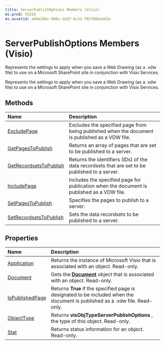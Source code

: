```yaml
---
title: ServerPublishOptions Members (Visio)
ms.prod: VISIO
ms.assetid: e94e286c-906c-da5f-6c51-f82766bae82e
---
```



# ServerPublishOptions Members (Visio)
Represents the settings to apply when you save a Web Drawing (as a .vdw file) to use on a Microsoft SharePoint site in conjunction with Visio Services.

Represents the settings to apply when you save a Web Drawing (as a .vdw file) to use on a Microsoft SharePoint site in conjunction with Visio Services.


## Methods



|**Name**|**Description**|
|:-----|:-----|
|[ExcludePage](serverpublishoptions-excludepage-method-visio.md)|Excludes the specified page from being published when the document is published as a VDW file.|
|[GetPagesToPublish](serverpublishoptions-getpagestopublish-method-visio.md)|Returns an array of pages that are set to be published to a server.|
|[GetRecordsetsToPublish](serverpublishoptions-getrecordsetstopublish-method-visio.md)|Returns the identifiers (IDs) of the data recordsets that are set to be published to a server.|
|[IncludePage](serverpublishoptions-includepage-method-visio.md)|Includes the specified page for publication when the document is published as a VDW file.|
|[SetPagesToPublish](serverpublishoptions-setpagestopublish-method-visio.md)|Specifies the pages to publish to a server.|
|[SetRecordsetsToPublish](serverpublishoptions-setrecordsetstopublish-method-visio.md)|Sets the data recordsets to be published to a server.|

## Properties



|**Name**|**Description**|
|:-----|:-----|
|[Application](serverpublishoptions-application-property-visio.md)|Returns the instance of Microsoft Visio that is associated with an object. Read-only.|
|[Document](serverpublishoptions-document-property-visio.md)|Gets the  **[Document](document-object-visio.md)** object that is associated with an object. Read-only.|
|[IsPublishedPage](serverpublishoptions-ispublishedpage-property-visio.md)|Returns  **True** if the specified page is designated to be included when the document is published as a .vdw file. Read-only.|
|[ObjectType](serverpublishoptions-objecttype-property-visio.md)|Returns  **visObjTypeServerPublishOptions** , the type of this object. Read-only.|
|[Stat](serverpublishoptions-stat-property-visio.md)|Returns status information for an object. Read-only.|

